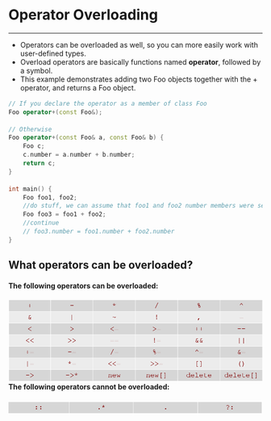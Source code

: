 # Operator Overloading

---

* Operators can be overloaded as well, so you can more easily work with user-defined types. 
* Overload operators are basically functions named **operator**, followed by a symbol.
* This example demonstrates adding two Foo objects together with the + operator, and returns a Foo object. 

```cpp
// If you declare the operator as a member of class Foo
Foo operator+(const Foo&);

// Otherwise
Foo operator+(const Foo& a, const Foo& b) {
    Foo c;
    c.number = a.number + b.number;
    return c;
}

int main() {
    Foo foo1, foo2;
    //do stuff, we can assume that foo1 and foo2 number members were set
    Foo foo3 = foo1 + foo2;
    //continue
    // foo3.number = foo1.number + foo2.number
}
```

## What operators can be overloaded?

#### The following operators can be overloaded:

#### ![](/assets/Capture.PNG)The following operators cannot be overloaded:

#### ![](/assets/capture2.PNG)



